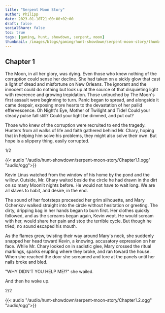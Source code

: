```yaml
---
title: "Serpent Moon Story"
author: Philipp
date: 2023-01-10T21:00:00+02:00
draft: false
socialShare: false
toc: true
tags: [gaming, hunt, showdown, serpent, moon]
thumbnail: /images/blogs/gaming/hunt-showdown/serpent-moon-story/thumb.webp
---
```


## Chapter 1

The Moon, in all her glory, was dying. Even those who knew nothing of the corruption could sense her decline. She had taken on a sickly glow that cast a light of dread and misfortune on New Orleans. The ignorant and the innocent could do nothing but look up at the source of that disquieting light with reverence and growing trepidation. Those untouched by The Moon's first assault were beginning to turn. Panic began to spread, and alongside it came despair, exposing more hearts to the devastation of her pallid effervescence. Oh Night's Eye, Mother of Twilight and Tide! Could your steady pulse fall still? Could your light be dimmed, and put out?

Those who knew of the corruption were recruited to end the tragedy. Hunters from all walks of life and faith gathered behind Mr. Chary, hoping that in helping him solve his problems, they might also solve their own. But hope is a slippery thing, easily corrupted.

1/2

{{< audio "/audio/hunt-showdown/serpent-moon-story/Chapter1.1.ogg" "audio/ogg">}}

Kevin Linus watched from the window of his home by the pond and the willow. Outside, Mr. Chary waited beside the circle he had drawn in the dirt on so many Moonlit nights before. He would not have to wait long. We are all slaves to habit, and desire, in the end.

The sound of her footsteps proceeded her grim silhouette, and Mary Ochenkov walked straight into the circle without hesitation or greeting. The dirty, dripping bag in her hands began to burn first. Her clothes quickly followed, and as the screams began again, Kevin wept. He would scream with her, would share her pain and stop the terrible cycle. But though he tried, no sound escaped his mouth.

As the flames grew, twisting their way around Mary's neck, she suddenly snapped her head toward Kevin, a knowing. accusatory expression on her face. While Mr. Chary looked on in sadistic glee, Mary crossed the ritual markings, sparks erupting where they broke, and ran toward the house. When she reached the door she screamed and tore at the panels until her nails broke and bled.

"WHY DIDN'T YOU HELP ME!?" she wailed.

And then he woke up.

2/2

{{< audio "/audio/hunt-showdown/serpent-moon-story/Chapter1.2.ogg" "audio/ogg">}}